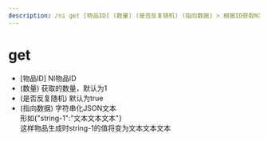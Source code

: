 ```yaml
---
description: /ni get [物品ID] (数量) (是否反复随机) (指向数据) > 根据ID获取NI物品
---
```


# get

* \[物品ID] NI物品ID
* (数量) 获取的数量，默认为1
* (是否反复随机) 默认为true
* (指向数据) 字符串化JSON文本\
  &#x20;                 形如{"string-1":"文本文本文本"}\
  &#x20;                 这样物品生成时string-1的值将变为文本文本文本

